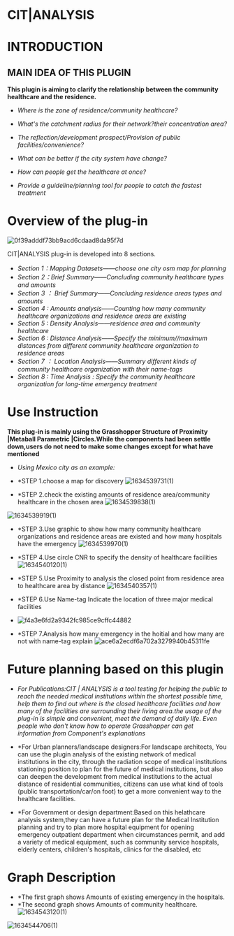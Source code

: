# CIT|ANALYSIS
# INTRODUCTION

## MAIN IDEA OF THIS PLUGIN
**This plugin is aiming to clarify the relationship between the community healthcare and the residence.**
- *Where is the zone of residence/community healthcare?*
- *What's the catchment radius for their network?their concentration area?*
- *The reflection/development prospect/Provision of public facilities/convenience?*

- *What can be better if the city system have change?*
- *How can people get the healthcare at once?*
- *Provide a guideline/planning tool for people to catch the fastest treatment*

# Overview of the plug-in
![0f39adddf73bb9acd6cdaad8da95f7d](https://user-images.githubusercontent.com/88995973/137676367-e90b158c-53b5-4fdf-8858-98b4109b1609.png)

CIT|ANALYSIS plug-in is developed into 8 sections.
- *Section 1：Mapping Datasets——choose one city osm map for planning*
- *Section 2：Brief Summary——Concluding community healthcare types and amounts*
- *Section 3 ： Brief Summary——Concluding residence areas types and amounts*
- *Section 4 : Amounts analysis——Counting how many community healthcare organizations and residence areas are existing*
- *Section 5 : Density Analysis——residence area and community healthcare*
- *Section 6 : Distance Analysis——Specify the minimum//maximum distances from different community healthcare organization to residence areas*
- *Section 7 ： Location Analysis——Summary different kinds of community healthcare organization with their name-tags*
- *Section 8 : Time Analysis : Specify the community healthcare organization for long-time emergency treatment*

# Use Instruction
**This plug-in is mainly using the Grasshopper Structure of Proximity |Metaball Parametric |Circles.While the components had been settle down,users do not need to make some changes except for what have mentioned**

- *Using Mexico city as an example:*
- *STEP 1.choose a map for discovery
![1634539731(1)](https://user-images.githubusercontent.com/88995973/137682277-368e3fb8-7132-468a-8e4a-b45bd3c83781.png)

- *STEP 2.check the existing amounts of residence area/community healthcare in the chosen area
![1634539838(1)](https://user-images.githubusercontent.com/88995973/137682379-a22dade7-99bc-42c8-90d8-4e9ea0a2b13e.png)


![1634539919(1)](https://user-images.githubusercontent.com/88995973/137682536-ff7ca371-8094-4c79-90cc-9c375412eff9.png)


- *STEP 3.Use graphic to show how many community healthcare organizations and residence areas are existed and how many hospitals have the emergency
![1634539970(1)](https://user-images.githubusercontent.com/88995973/137682710-f34e3d84-85ff-4e6a-a127-8fe04ce470ec.png)


- *STEP 4.Use circle CNR to specify the density of healthcare facilities
![1634540120(1)](https://user-images.githubusercontent.com/88995973/137682918-2b7d725b-2a4f-4172-8d9f-62e0cf124506.png)

- *STEP 5.Use Proximity to analysis the closed point from residence area to healthcare area by distance
![1634540357(1)](https://user-images.githubusercontent.com/88995973/137683417-eebe420d-b5df-48dd-830c-7edf246886ac.png)

- *STEP 6.Use Name-tag Indicate the location of three major medical facilities
- ![f4a3e6fd2a9342fc985ce9cffc44882](https://user-images.githubusercontent.com/88995973/137683909-d9a6b215-f7e8-4a4d-8951-c3c6358bb935.png)

- *STEP 7.Analysis how many emergency in the hoitial and how many are not with name-tag explain
![ace6a2ecdf6a702a3279940b45311fe](https://user-images.githubusercontent.com/88995973/137684369-e471e0d4-6336-4647-986a-55b3216ace93.png)

# Future planning based on this plugin

- *For Publications:CIT | ANALYSIS is a tool testing for helping the public to reach the needed medical institutions within the shortest possible time, help them to find out where is the closed healthcare facilities and how many of the facilities are surrounding their living area.the usage of the plug-in is simple and convenient, meet the demand of daily life. Even people who don't know how to operate Grasshopper can get information from Component's explanations*


- *For Urban planners/landscape designers:For landscape architects, You can use the plugin analysis of the existing network of medical institutions in the city, through the radiation scope of medical institutions stationing position to plan for the future of medical institutions, but also can deepen the development from medical institutions to the actual distance of residential communities, citizens can use what kind of tools (public transportation/car/on foot) to get a more convenient way to the healthcare facilities.

- *For Government or design department:Based on this helathcare analysis system,they can have a future plan for the Medical Institution planning and try to plan more hospital equipment for opening emergency outpatient department when circumstances permit, and add a variety of medical equipment, such as community service hospitals, elderly centers, children's hospitals, clinics for the disabled, etc

# Graph Description
- *The first graph shows Amounts of existing emergency in the hospitals.
- *The second graph shows Amounts of community healthcare.
![1634543120(1)](https://user-images.githubusercontent.com/88995973/137689229-ee1f35a7-ce8d-43e0-800d-c79bd8bcbb95.png)

![1634544706(1)](https://user-images.githubusercontent.com/88995973/137693286-e1a631f0-fe04-44ee-a3e3-c2de936d9792.jpg)

